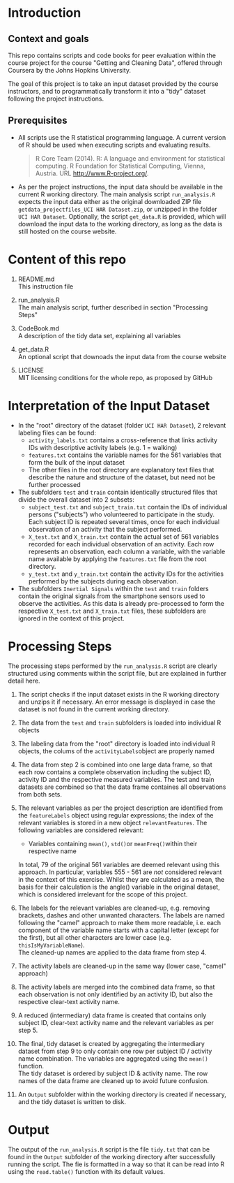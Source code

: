 # Introduction

## Context and goals

This repo contains scripts and code books for peer evaluation within the course project for the course "Getting and Cleaning Data", offered through Coursera by the Johns Hopkins University.

The goal of this project is to take an input dataset provided by the course instructors, and to programmatically transform it into a "tidy" dataset following the project instructions.

## Prerequisites

* All scripts use the R statistical programming language. A current version of R should be used when executing scripts and evaluating results.

   > R Core Team (2014). R: A language and environment for statistical computing. R Foundation for Statistical Computing, Vienna, Austria. URL http://www.R-project.org/.

* As per the project instructions, the input data should be available in the current R working directory. The main analysis script `run_analysis.R` expects the input data either as the original downloaded ZIP file `getdata_projectfiles_UCI HAR Dataset.zip`, or unzipped in the folder `UCI HAR Dataset`. Optionally, the script `get_data.R` is provided, which will download the input data to the working directory, as long as the data is still hosted on the course website.

# Content of this repo

1. README.md   
   This instruction file

2. run_analysis.R   
   The main analysis script, further described in section "Processing Steps"
   
3. CodeBook.md   
   A description of the tidy data set, explaining all variables
   
4. get_data.R   
   An optional script that downoads the input data from the course website
   
5. LICENSE   
   MIT licensing conditions for the whole repo, as proposed by GitHub
   
# Interpretation of the Input Dataset

* In the "root" directory of the dataset (folder `UCI HAR Dataset`), 2 relevant labeling files can be found:   
   * `activity_labels.txt` contains a cross-reference that links activity IDs with descriptive activity labels (e.g. 1 = walking)
   * `features.txt` contains the variable names for the 561 variables that form the bulk of the input dataset
   * The other files in the root directory are explanatory text files that describe the nature and structure of the dataset, but need not be further processed
* The subfolders `test` and `train` contain identically structured files that divide the overall dataset into 2 subsets:
   * `subject_test.txt` and `subject_train.txt` contain the IDs of individual persons ("subjects") who volunteered to participate in the study. Each subject ID is repeated several times, once for each individual observation of an activity that the subject performed.
   *  `X_test.txt` and `X_train.txt` contain the actual set of 561 variables recorded for each individual observation of an activity. Each row represents an observation, each column a variable, with the variable name available by applying the `features.txt` file from the root directory.
   * `y_test.txt` and `y_train.txt` contain the activity IDs for the activities performed by the subjects during each observation.
* The subfolders `Inertial Signals` within the `test` and `train` folders contain the original signals from the smartphone sensors used to observe the activities. As this data is already pre-processed to form the respective `X_test.txt` and `X_train.txt` files, these subfolders are ignored in the context of this project.

# Processing Steps

The processing steps performed by the `run_analysis.R` script are clearly structured using comments within the script file, but are explained in further detail here.

1. The script checks if the input dataset exists in the R working directory and unzips it if necessary. An error message is displayed in case the dataset is not found in the current working directory.
2. The data from the `test` and `train` subfolders is loaded into individual R objects
3. The labeling data from the "root" directory is loaded into individual R objects, the colums of the `activityLabels`object are properly named
4. The data from step 2 is combined into one large data frame, so that each row contains a complete observation including the subject ID, activity ID and the respective measured variables. The test and train datasets are combined so that the data frame containes all observations from both sets.
5. The relevant variables as per the project description are identified from the `featureLabels` object using regular expressions; the index of the relevant variables is stored in a new object `relevantFeatures`. The following variables are considered relevant:
   * Variables containing `mean()`, `std()`or `meanFreq()`within their respective name

   In total, 79 of the original 561 variables are deemed relevant using this approach. In particular, variables 555 - 561 are *not* considered relevant in the context of this exercise. Whilst they are calculated as a mean, the basis for their calculation is the angle() variable in the original dataset, which is considered irrelevant for the scope of this project.
6. The labels for the relevant variables are cleaned-up, e.g. removing brackets, dashes and other unwanted characters. The labels are named following the "camel" approach to make them more readable, i.e. each component of the variable name starts with a capital letter (except for the first), but all other characters are lower case (e.g. `thisIsMyVariableName`).   
The cleaned-up names are applied to the data frame from step 4.
7. The activity labels are cleaned-up in the same way (lower case, "camel" approach)
8. The activity labels are merged into the combined data frame, so that each observation is not only identified by an activity ID, but also the respective clear-text activity name.
9. A reduced (intermediary) data frame is created that contains only subject ID, clear-text activity name and the relevant variables as per step 5.
10. The final, tidy dataset is created by aggregating the intermediary dataset from step 9 to only contain one row per subject ID / activity name combination. The variables are aggregated using the `mean()` function.   
The tidy dataset is ordered by subject ID & activity name. The row names of the data frame are cleaned up to avoid future confusion.
11. An `Output` subfolder within the working directory is created if necessary, and the tidy dataset is written to disk.

# Output
The output of the `run_analysis.R` script is the file `tidy.txt` that can be found in the `Output` subfolder of the working directory after successfully running the script. The fie is formatted in a way so that it can be read into R using the `read.table()` function with its default values.